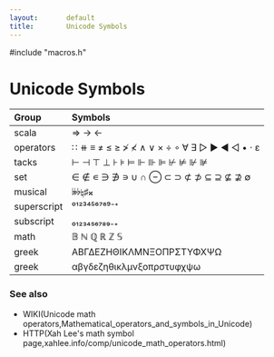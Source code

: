 ```yaml
---
layout:       default
title:        Unicode Symbols
---
```


#include  "macros.h"

# Unicode Symbols

| **Group**   | **Symbols**                                 |
|:------------|:--------------------------------------------|
| scala       | ⇒ → ←                                       |
| operators   | ∷ ⧺ ≡ ≠ ≤ ≥ ≯ ≮ ∧ ∨ × ÷ ∘ ∀ ∃ ▷ ▶ ◀ ◁ • ⋅ ε |
| tacks       | ⊢ ⊣ ⊤ ⊥ ⊦ ⊧ ⊨ ⊩ ⊪ ⊫ ⊬ ⊭ ⊮ ⊯                |
| set         | ∈ ∉ ∊ ∋ ∌ ∍ ∪ ∩ ⊖ ⊂ ⊃ ⊄ ⊅ ⊆ ⊇ ⊈ ⊉ ∅         |
| musical     | 𝄫♭♮♯𝄪                                       |
| superscript | ⁰¹²³⁴⁵⁶⁷⁸⁹⁻⁺                                |
| subscript   | ₀₁₂₃₄₅₆₇₈₉₋₊                                |
| math        | 𝔹 ℕ ℚ ℝ ℤ 𝕊                                |
| greek       | ΑΒΓΔΕΖΗΘΙΚΛΜΝΞΟΠΡΣΤΥΦΧΨΩ                    |
| greek       | αβγδεζηθικλμνξοπρστυφχψω                    |


### See also

 - WIKI(Unicode math operators,Mathematical_operators_and_symbols_in_Unicode)
 - HTTP(Xah Lee's math symbol page,xahlee.info/comp/unicode_math_operators.html)
